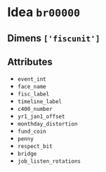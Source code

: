 # Idea `br00000`

## Dimens `['fiscunit']`

## Attributes
- `event_int`
- `face_name`
- `fisc_label`
- `timeline_label`
- `c400_number`
- `yr1_jan1_offset`
- `monthday_distortion`
- `fund_coin`
- `penny`
- `respect_bit`
- `bridge`
- `job_listen_rotations`
